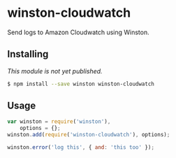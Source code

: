 winston-cloudwatch
==================

Send logs to Amazon Cloudwatch using Winston.

## Installing

*This module is not yet published.*

```sh
$ npm install --save winston winston-cloudwatch
```

## Usage

```js
var winston = require('winston'),
    options = {};
winston.add(require('winston-cloudwatch'), options);

winston.error('log this', { and: 'this too' });
```
